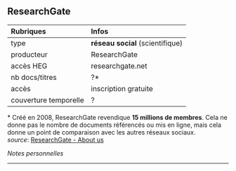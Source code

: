 ## ResearchGate

| Rubriques | Infos |
| :-------- | :---- |
| type | **réseau social** (scientifique) |
| producteur | ResearchGate |
| accès HEG | researchgate.net |
| nb docs/titres | ?\* |
| accès | inscription gratuite |
| couverture temporelle | ? |

\* Créé en 2008, ResearchGate revendique **15 millions de membres**. Cela ne donne pas le nombre de documents référencés ou mis en ligne, mais cela donne un point de comparaison avec les autres réseaux sociaux.   
*source*: [ResearchGate - About us](https://www.researchgate.net/about)   

*Notes personnelles*

---
